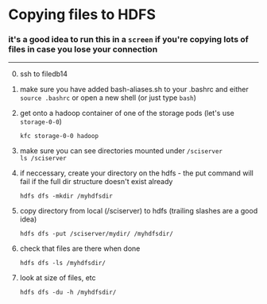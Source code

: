 # Copying files to HDFS

### it's a good idea to run this in a `screen` if you're copying lots of files in case you lose your connection

----
0. ssh to filedb14

1. make sure you have added bash-aliases.sh to your .bashrc and either `source .bashrc` or open a new shell (or just type `bash`)


2. get onto a hadoop container of one of the storage pods (let's use `storage-0-0`)

	`kfc storage-0-0 hadoop`
    
3. make sure you can see directories mounted under `/sciserver`  
	`ls /sciserver`
	
4. if neccessary, create your directory on the hdfs - the put command will fail if the full dir structure doesn't exist already

	`hdfs dfs -mkdir /myhdfsdir`
    
5. copy directory from local (/sciserver) to hdfs (trailing slashes are a good idea)

	`hdfs dfs -put /sciserver/mydir/ /myhdfsdir/`
    
6. check that files are there when done

	`hdfs dfs -ls /myhdfsdir/`

7. look at size of files, etc

	`hdfs dfs -du -h /myhdfsdir/`





